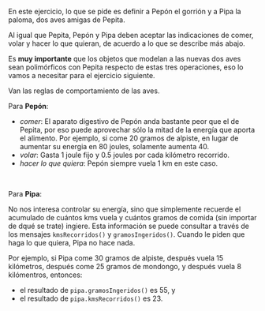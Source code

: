 En este ejercicio, lo que se pide es definir a Pepón el gorrión y a Pipa la paloma, dos aves amigas de Pepita.

Al igual que Pepita, Pepón y Pipa deben aceptar las indicaciones de comer, volar y hacer lo que quieran, de acuerdo a lo que se describe más abajo.

Es **muy importante** que los objetos que modelan a las nuevas dos aves sean polimórficos con Pepita respecto de estas tres operaciones, eso lo vamos a necesitar para el ejercicio siguiente.

Van las reglas de comportamiento de las aves.

Para **Pepón**:

- _comer_: 
  El aparato digestivo de Pepón anda bastante peor que el de Pepita, por eso puede aprovechar sólo la mitad de la energía que aporta el alimento. Por ejemplo, si come 20 gramos de alpiste, en lugar de aumentar su energia en 80 joules, solamente aumenta 40.
- _volar_: 
  Gasta 1 joule fijo y 0.5 joules por cada kilómetro recorrido.
- _hacer lo que quiera_: 
  Pepón siempre vuela 1 km en este caso.

<br/>

Para **Pipa**: 

No nos interesa controlar su energía, sino que simplemente recuerde el acumulado de cuántos kms vuela y cuántos gramos de comida (sin importar de dqué se trate) ingiere. Esta información se puede consultar a través de los mensajes `kmsRecorridos()` y `gramosIngeridos()`. Cuando le piden que haga lo que quiera, Pipa no hace nada.

Por ejemplo, si Pipa come 30 gramos de alpiste, después vuela 15 kilómetros, después come 25 gramos de mondongo, y después vuela 8 kilómentros, entonces: 

- el resultado de `pipa.gramosIngeridos()` es 55, y
- el resultado de `pipa.kmsRecorridos()` es 23.



